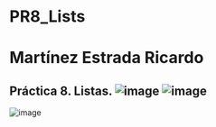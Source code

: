 # PR8_Lists
# Martínez Estrada Ricardo

Práctica 8. Listas.
![image](https://github.com/user-attachments/assets/27376c01-18db-48c5-8b54-491c9bfb7b64)
![image](https://github.com/user-attachments/assets/d26b1955-88c9-42ee-ab9e-8e84ab367e7e)
--------------------------------
![image](https://github.com/user-attachments/assets/75a90f69-80ac-4dc8-a712-54bbd666d8bf)
